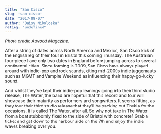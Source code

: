 ```yaml
---
title: "San Cisco"
slug: "san-cisco"
date: "2017-09-07"
author: "Daisy Nikoloska"
rating: "undefined"
---
```


_Photo credit: [Atwood Magazine](http://atwoodmagazine.com/the-water-san-cisco-review/)._

After a string of dates across North America and Mexico, San Cisco kick of the English leg of their tour in Bristol this coming Thursday. The Australian four-piece have only two dates in England before jumping across to several continental cities. Since forming in 2009, San Cisco have always played around with indie-pop and rock sounds, citing mid-2000s indie juggernauts such as MGMT and Vampire Weekend as influencing their happy-go-lucky sound.

And whilst they’ve kept their indie-pop leanings going into their third studio release, The Water, the band are hopeful that this record and tour will showcase their maturity as performers and songwriters. It seems fitting, as they tour their third studio release that they’ll be packing out Thekla for the occasions. It is called The Water, after all. So why not take in The Water from a boat stubbornly fixed to the side of Bristol with concrete? Grab a ticket and get down to the harbour side on the 7th and enjoy the indie waves breaking over you.
